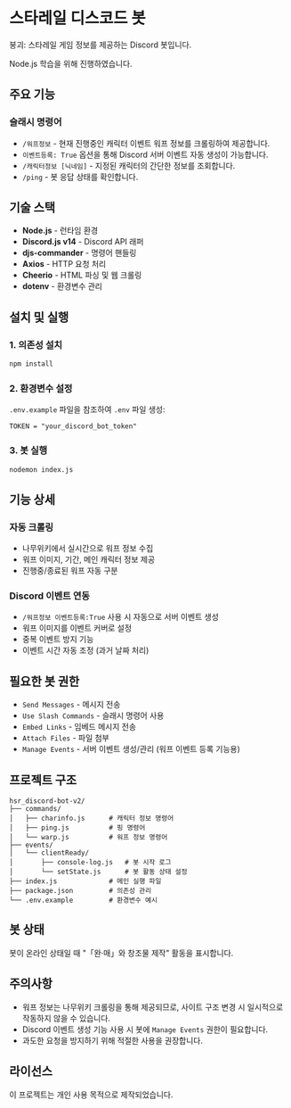 # 스타레일 디스코드 봇

붕괴: 스타레일 게임 정보를 제공하는 Discord 봇입니다.

Node.js 학습을 위해 진행하였습니다.

## 주요 기능

### 슬래시 명령어
- `/워프정보` - 현재 진행중인 캐릭터 이벤트 워프 정보를 크롤링하여 제공합니다.
- `이벤트등록: True` 옵션을 통해 Discord 서버 이벤트 자동 생성이 가능합니다.
- `/캐릭터정보 [닉네임]` - 지정된 캐릭터의 간단한 정보를 조회합니다.
- `/ping` - 봇 응답 상태를 확인합니다.

## 기술 스택

- **Node.js** - 런타임 환경
- **Discord.js v14** - Discord API 래퍼
- **djs-commander** - 명령어 핸들링
- **Axios** - HTTP 요청 처리
- **Cheerio** - HTML 파싱 및 웹 크롤링
- **dotenv** - 환경변수 관리

## 설치 및 실행

### 1. 의존성 설치
```bash
npm install
```

### 2. 환경변수 설정
`.env.example` 파일을 참조하여 `.env` 파일 생성:
```env
TOKEN = "your_discord_bot_token"
```

### 3. 봇 실행
```bash
nodemon index.js
```

## 기능 상세

### 자동 크롤링
- 나무위키에서 실시간으로 워프 정보 수집
- 워프 이미지, 기간, 메인 캐릭터 정보 제공
- 진행중/종료된 워프 자동 구분

### Discord 이벤트 연동
- `/워프정보 이벤트등록:True` 사용 시 자동으로 서버 이벤트 생성
- 워프 이미지를 이벤트 커버로 설정
- 중복 이벤트 방지 기능
- 이벤트 시간 자동 조정 (과거 날짜 처리)

## 필요한 봇 권한

- `Send Messages` - 메시지 전송
- `Use Slash Commands` - 슬래시 명령어 사용
- `Embed Links` - 임베드 메시지 전송
- `Attach Files` - 파일 첨부
- `Manage Events` - 서버 이벤트 생성/관리 (워프 이벤트 등록 기능용)

## 프로젝트 구조

```
hsr_discord-bot-v2/
├── commands/
│   ├── charinfo.js      # 캐릭터 정보 명령어
│   ├── ping.js          # 핑 명령어
│   └── warp.js          # 워프 정보 명령어
├── events/
│   └── clientReady/
│       ├── console-log.js   # 봇 시작 로그
│       └── setState.js      # 봇 활동 상태 설정
├── index.js             # 메인 실행 파일
├── package.json         # 의존성 관리
└── .env.example         # 환경변수 예시
```

## 봇 상태

봇이 온라인 상태일 때 "「완·매」와 창조물 제작" 활동을 표시합니다.

## 주의사항

- 워프 정보는 나무위키 크롤링을 통해 제공되므로, 사이트 구조 변경 시 일시적으로 작동하지 않을 수 있습니다.
- Discord 이벤트 생성 기능 사용 시 봇에 `Manage Events` 권한이 필요합니다.
- 과도한 요청을 방지하기 위해 적절한 사용을 권장합니다.

## 라이선스

이 프로젝트는 개인 사용 목적으로 제작되었습니다.
